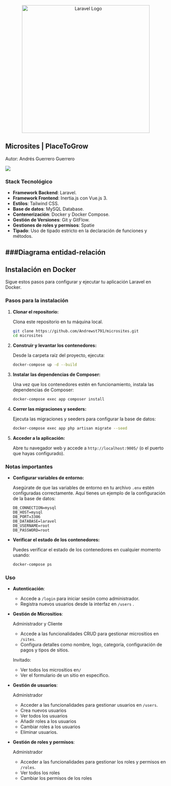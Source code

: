 <p align="center"><a href="https://soluciones.evertecinc.com/escuela-de-desarrolladores-php-evertec" target="_blank"><img src="https://soluciones.evertecinc.com/hs-fs/hubfs/logoEvertec.png?width=250&height=50&name=logoEvertec.png" width="400" alt="Laravel Logo"></a></p>

<p align="center"></p>
</p>

## Microsites | PlaceToGrow
Autor:
Andrés Guerrero Guerrero

[<img src="https://img.shields.io/badge/LinkedIn-Connect-blue?style=flat&logo=linkedin">](https://www.linkedin.com/in/cristiancastano852/)

### Stack Tecnológico

- **Framework Backend**: Laravel.
- **Framework Frontend**: Inertia.js con Vue.js 3.
- **Estilos**: Tailwind CSS.
- **Base de datos**: MySQL Database.
- **Contenerización**: Docker y Docker Compose.
- **Gestión de Versiones**: Git y GitFlow.
- **Gestiones de roles y permisos**: Spatie
- **Tipado**: Uso de tipado estricto en la declaración de funciones y métodos.

###Diagrama entidad-relación
---

## Instalación en Docker

Sigue estos pasos para configurar y ejecutar tu aplicación Laravel en Docker.

### Pasos para la instalación

1. **Clonar el repositorio:**

   Clona este repositorio en tu máquina local.

   ```bash
   git clone https://github.com/Andrewst791/microsites.git
   cd microsites
   ```

2. **Construir y levantar los contenedores:**

   Desde la carpeta raíz del proyecto, ejecuta:

   ```bash
   docker-compose up -d --build
   ```

3. **Instalar las dependencias de Composer:**

   Una vez que los contenedores estén en funcionamiento, instala las dependencias de Composer:

   ```bash
   docker-compose exec app composer install
   ```

4. **Correr las migraciones y seeders:**

   Ejecuta las migraciones y seeders para configurar la base de datos:

   ```bash
   docker-compose exec app php artisan migrate --seed
   ```

5. **Acceder a la aplicación:**

   Abre tu navegador web y accede a `http://localhost:9005/` (o el puerto que hayas configurado).

### Notas importantes

- **Configurar variables de entorno:**

  Asegúrate de que las variables de entorno en tu archivo `.env` estén configuradas correctamente. Aquí tienes un ejemplo de la configuración de la base de datos:

   ```env
   DB_CONNECTION=mysql
   DB_HOST=mysql
   DB_PORT=3306
   DB_DATABASE=laravel
   DB_USERNAME=root
   DB_PASSWORD=root
   ```

- **Verificar el estado de los contenedores:**

  Puedes verificar el estado de los contenedores en cualquier momento usando:

   ```bash
   docker-compose ps
   ```



### Uso

- **Autenticación**:
    - Accede a `/login` para iniciar sesión como administrador.
    - Registra nuevos usuarios desde la interfaz en `/users` .

- **Gestión de Micrositios**:

  Administrador y Cliente
    - Accede a las funcionalidades CRUD para gestionar micrositios en `/sites`.
    - Configura detalles como nombre, logo, categoría, configuración de pagos y tipos de sitios.

  Invitado:
    - Ver todos los micrositios en`/`
    - Ver el formulario de un sitio en especifico.

- **Gestión de usuarios**:

  Administrador
    - Acceder a las funcionalidades para gestionar usuarios en `/users`.
    - Crea nuevos usuarios
    - Ver todos los usuarios
    - Añadir roles a los usuarios
    - Cambiar roles a los usuarios
    - Eliminar usuarios.

- **Gestión de roles y permisos**:

  Administrador
    - Acceder a las funcionalidades para gestionar los roles y permisos en `/roles`.
    - Ver todos los roles
    - Cambiar los permisos de los roles
